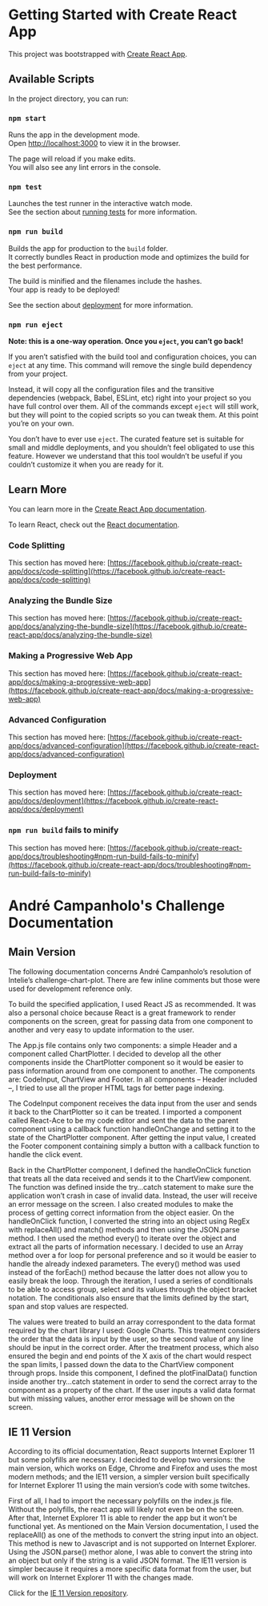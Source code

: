 # Getting Started with Create React App

This project was bootstrapped with [Create React App](https://github.com/facebook/create-react-app).

## Available Scripts

In the project directory, you can run:

### `npm start`

Runs the app in the development mode.\
Open [http://localhost:3000](http://localhost:3000) to view it in the browser.

The page will reload if you make edits.\
You will also see any lint errors in the console.

### `npm test`

Launches the test runner in the interactive watch mode.\
See the section about [running tests](https://facebook.github.io/create-react-app/docs/running-tests) for more information.

### `npm run build`

Builds the app for production to the `build` folder.\
It correctly bundles React in production mode and optimizes the build for the best performance.

The build is minified and the filenames include the hashes.\
Your app is ready to be deployed!

See the section about [deployment](https://facebook.github.io/create-react-app/docs/deployment) for more information.

### `npm run eject`

**Note: this is a one-way operation. Once you `eject`, you can’t go back!**

If you aren’t satisfied with the build tool and configuration choices, you can `eject` at any time. This command will remove the single build dependency from your project.

Instead, it will copy all the configuration files and the transitive dependencies (webpack, Babel, ESLint, etc) right into your project so you have full control over them. All of the commands except `eject` will still work, but they will point to the copied scripts so you can tweak them. At this point you’re on your own.

You don’t have to ever use `eject`. The curated feature set is suitable for small and middle deployments, and you shouldn’t feel obligated to use this feature. However we understand that this tool wouldn’t be useful if you couldn’t customize it when you are ready for it.

## Learn More

You can learn more in the [Create React App documentation](https://facebook.github.io/create-react-app/docs/getting-started).

To learn React, check out the [React documentation](https://reactjs.org/).

### Code Splitting

This section has moved here: [https://facebook.github.io/create-react-app/docs/code-splitting](https://facebook.github.io/create-react-app/docs/code-splitting)

### Analyzing the Bundle Size

This section has moved here: [https://facebook.github.io/create-react-app/docs/analyzing-the-bundle-size](https://facebook.github.io/create-react-app/docs/analyzing-the-bundle-size)

### Making a Progressive Web App

This section has moved here: [https://facebook.github.io/create-react-app/docs/making-a-progressive-web-app](https://facebook.github.io/create-react-app/docs/making-a-progressive-web-app)

### Advanced Configuration

This section has moved here: [https://facebook.github.io/create-react-app/docs/advanced-configuration](https://facebook.github.io/create-react-app/docs/advanced-configuration)

### Deployment

This section has moved here: [https://facebook.github.io/create-react-app/docs/deployment](https://facebook.github.io/create-react-app/docs/deployment)

### `npm run build` fails to minify

This section has moved here: [https://facebook.github.io/create-react-app/docs/troubleshooting#npm-run-build-fails-to-minify](https://facebook.github.io/create-react-app/docs/troubleshooting#npm-run-build-fails-to-minify)


# André Campanholo's Challenge Documentation

## Main Version


The following documentation concerns André Campanholo’s resolution of Intelie’s challenge-chart-plot. There are few inline comments but those were used for development reference only.


To build the specified application, I used React JS as recommended. It was also a personal choice because React is a great framework to render components on the screen, great for passing data from one component to another and very easy to update information to the user.


The App.js file contains only two components: a simple Header and a component called ChartPlotter. I decided to develop all the other components inside the ChartPlotter component so it would be easier to pass information around from one component to another. The components are: CodeInput, ChartView and Footer. In all components – Header included –, I tried to use all the proper HTML tags for better page indexing.


The CodeInput component receives the data input from the user and sends it back to the ChartPlotter so it can be treated. I imported a component called React-Ace to be my code editor and sent the data to the parent component using a callback function handleOnChange and setting it to the state of the ChartPlotter component. After getting the input value, I created the Footer component containing simply a button with a callback function to handle the click event.


Back in the ChartPlotter component, I defined the handleOnClick function that treats all the data received and sends it to the ChartView component. The function was defined inside the try…catch statement to make sure the application won’t crash in case of invalid data. Instead, the user will receive an error message on the screen. I also created modules to make the process of getting correct information from the object easier. On the handleOnClick function, I converted the string into an object using RegEx with replaceAll() and match() methods and then using the JSON.parse method. I then used the method every() to iterate over the object and extract all the parts of information necessary. I decided to use an Array method over a for loop for personal preference and so it would be easier to handle the already indexed parameters. The every() method was used instead of the forEach() method because the latter does not allow you to easily break the loop. Through the iteration, I used a series of conditionals to be able to access group, select and its values through the object bracket notation. The conditionals also ensure that the limits defined by the start, span and stop values are respected.


The values were treated to build an array correspondent to the data format required by the chart library I used: Google Charts. This treatment considers the order that the data is input by the user, so the second value of any line should be input in the correct order. After the treatment process, which also ensured the begin and end points of the X axis of the chart would respect the span limits, I passed down the data to the ChartView component through props. Inside this component, I defined the plotFinalData() function inside another try…catch statement in order to send the correct array to the component as a property of the chart.  If the user inputs a valid data format but with missing values, another error message will be shown on the screen.


## IE 11 Version

According to its official documentation, React supports Internet Explorer 11 but some polyfills are necessary. I decided to develop two versions: the main version, which works on Edge, Chrome and Firefox and uses the most modern methods; and the IE11 version, a simpler version built specifically for Internet Explorer 11 using the main version’s code with some twitches.


First of all, I had to import the necessary polyfills on the index.js file. Without the polyfills, the react app will likely not even be on the screen. After that, Internet Explorer 11 is able to render the app but it won’t be functional yet. As mentioned on the Main Version documentation, I used the replaceAll() as one of the methods to convert the string input into an object. This method is new to Javascript and is not supported on Internet Explorer. Using the JSON.parse() methor alone, I was able to convert the string into an object but only if the string is a valid JSON format. The IE11 version is simpler because it requires a more specific data format from the user, but will work on Internet Explorer 11 with the changes made.


Click for the [IE 11 Version repository](https://github.com/acampanholo/campanholo-challenge-ie-version/tree/master).

